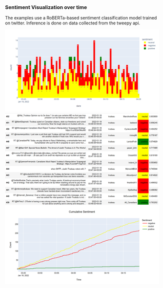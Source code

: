 ### Sentiment Visualization over time

The examples use a RoBERTa-based sentiment classification model trained on twitter. Inference is done on data collected from the tweepy api.

![histogram](images/img_01.png?raw=true "Histogram")
![Sentiment-coloured dataframe](images/img_00.png?raw=true "Sentiment-coloured dataframe")
![line plot (cumulative)](images/img_02.png?raw=true "Cumulative line plot")

